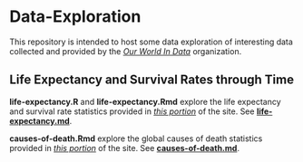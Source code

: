 # Data-Exploration

This repository is intended to host some data exploration of interesting data collected and provided by the [_Our World In Data_](https://ourworldindata.org) organization.

## Life Expectancy and Survival Rates through Time

__life-expectancy.R__ and __life-expectancy.Rmd__ explore the life expectancy and survival rate statistics provided in [_this portion_](https://ourworldindata.org/life-expectancy) of the site.  See [__life-expectancy.md__](https://github.com/hdshea/Data-Exploration/blob/master/life-expectancy.md).

__causes-of-death.Rmd__ explore the global causes of death statistics provided in [_this portion_](https://ourworldindata.org/causes-of-death) of the site.  See [__causes-of-death.md__](https://github.com/hdshea/Data-Exploration/blob/master/causes-of-death.md).
